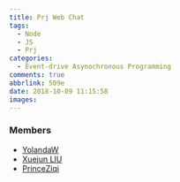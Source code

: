 ```yaml
---
title: Prj Web Chat
tags:
  - Node
  - JS
  - Prj
categories:
  - Event-drive Asynochronous Programming
comments: true
abbrlink: 509e
date: 2018-10-09 11:15:58
images:
---
```


### Members
 - [YolandaW](https://github.com/YolandaWEI) 
 - [Xuejun LIU](https://github.com/captainneko)
 - [PrinceZiqi](https://github.com/PrinceQiWang)

<!-- more -->


